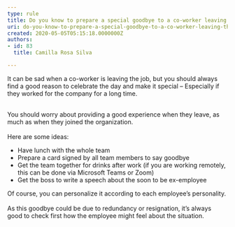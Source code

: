 ```yaml
---
type: rule
title: Do you know to prepare a special goodbye to a co-worker leaving the company?
uri: do-you-know-to-prepare-a-special-goodbye-to-a-co-worker-leaving-the-company
created: 2020-05-05T05:15:18.0000000Z
authors:
- id: 83
  title: Camilla Rosa Silva

---
```




<span class='intro'> It can be sad when a co-worker is leaving the job, but you should always find a good reason to celebrate the day and make it special – Especially if they worked for the company for a long time.<br><div><br>You should worry about providing a good experience when they leave, as much as when they joined the organization.<br>&#160;<br>Here are some ideas&#58;<br><ul><li>Have lunch with the whole team</li><li>Prepare a card signed by all team members to say goodbye</li><li>Get the team together for drinks after work (if you are working remotely, this can be done via Microsoft Teams or Zoom)</li><li>Get the boss to write a speech about the soon to be ex-employee<br></li></ul>Of course, you can personalize it according to each employee’s personality.<br>&#160;<br>As this goodbye could be due to redundancy or resignation, it’s always good to check first how the employee might feel about the situation.<br><br></div> </span>




